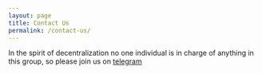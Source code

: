 ```yaml
---
layout: page
title: Contact Us
permalink: /contact-us/
---
```


In the spirit of decentralization no one individual is in charge of anything in this group, so please join us on [telegram](https://t.me/+y_1iPeEFRCc3YWFk)
